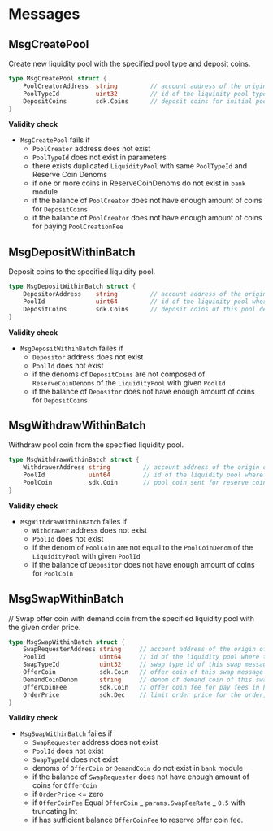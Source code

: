 <!--
order: 4
-->

# Messages

## MsgCreatePool

Create new liquidity pool with the specified pool type and deposit coins.

```go
type MsgCreatePool struct {
	PoolCreatorAddress  string         // account address of the origin of this message
	PoolTypeId          uint32         // id of the liquidity pool type of this new liquidity pool
	DepositCoins 	    sdk.Coins      // deposit coins for initial pool deposit into this new liquidity pool
}
```

**Validity check**

- `MsgCreatePool` fails if
  - `PoolCreator` address does not exist
  - `PoolTypeId` does not exist in parameters
  - there exists duplicated `LiquidityPool` with same `PoolTypeId` and Reserve Coin Denoms
  - if one or more coins in ReserveCoinDenoms do not exist in `bank` module
  - if the balance of `PoolCreator` does not have enough amount of coins for `DepositCoins`
  - if the balance of `PoolCreator` does not have enough amount of coins for paying `PoolCreationFee`

## MsgDepositWithinBatch

Deposit coins to the specified liquidity pool.

```go
type MsgDepositWithinBatch struct {
	DepositorAddress    string         // account address of the origin of this message
	PoolId              uint64         // id of the liquidity pool where this message is belong to
	DepositCoins 	    sdk.Coins      // deposit coins of this pool deposit message
}
```

**Validity check**

- `MsgDepositWithinBatch` failes if
  - `Depositor` address does not exist
  - `PoolId` does not exist
  - if the denoms of `DepositCoins` are not composed of `ReserveCoinDenoms` of the `LiquidityPool` with given `PoolId`
  - if the balance of `Depositor` does not have enough amount of coins for `DepositCoins`

## MsgWithdrawWithinBatch

Withdraw pool coin from the specified liquidity pool.

```go
type MsgWithdrawWithinBatch struct {
	WithdrawerAddress string         // account address of the origin of this message
	PoolId            uint64         // id of the liquidity pool where this message is belong to
	PoolCoin          sdk.Coin       // pool coin sent for reserve coin withdraw
}
```

**Validity check**

- `MsgWithdrawWithinBatch` failes if
  - `Withdrawer` address does not exist
  - `PoolId` does not exist
  - if the denom of `PoolCoin` are not equal to the `PoolCoinDenom` of the `LiquidityPool` with given `PoolId`
  - if the balance of `Depositor` does not have enough amount of coins for `PoolCoin`

## MsgSwapWithinBatch

// Swap offer coin with demand coin from the specified liquidity pool with the given order price.

```go
type MsgSwapWithinBatch struct {
	SwapRequesterAddress string     // account address of the origin of this message
	PoolId               uint64     // id of the liquidity pool where this message is belong to
	SwapTypeId           uint32     // swap type id of this swap message, default 1: InstantSwap, requesting instant swap
	OfferCoin            sdk.Coin   // offer coin of this swap message
	DemandCoinDenom      string     // denom of demand coin of this swap message
	OfferCoinFee         sdk.Coin   // offer coin fee for pay fees in half offer coin
	OrderPrice           sdk.Dec    // limit order price for the order, the price is the exchange ratio of X/Y where X is the amount of the first coin and Y is the amount of the second coin when their denoms are sorted alphabetically
}
```

**Validity check**

- `MsgSwapWithinBatch` failes if
  - `SwapRequester` address does not exist
  - `PoolId` does not exist
  - `SwapTypeId` does not exist
  - denoms of `OfferCoin` or `DemandCoin` do not exist in `bank` module
  - if the balance of `SwapRequester` does not have enough amount of coins for `OfferCoin`
  - if `OrderPrice` <= zero
  - if `OfferCoinFee` Equal `OfferCoin` _ `params.SwapFeeRate` _ `0.5` with truncating Int
  - if has sufficient balance `OfferCoinFee` to reserve offer coin fee.
